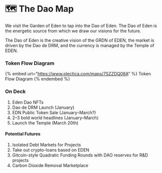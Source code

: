 # 🗺 The Dao Map

We visit the Garden of Eden to tap into the Dao of Eden. The Dao of Eden is the energetic source from which we draw our visions for the future.&#x20;

The Dao of Eden is the creative vision of the GRDN of EDEN, the market is driven by the Dao de DRM, and the currency is managed by the Temple of EDEN.



### Token Flow Diagram

{% embed url="https://www.plectica.com/maps/7SZZDQ08A" %}
Token Flow Diagram
{% endembed %}

### On Deck

1. Eden Dao NFTs
2. Dao de DRM Launch (January)
3. EDN Public Token Sale (January–March?)
4. 2–3 bold world headlines (January–March)
5. Launch the Temple (March 20th)

#### Potential Futures

1. Isolated Debt Markets for Projects
2. Take out crypto-loans based on EDEN
3. Gitcoin-style Quadratic Funding Rounds with DAO reserves for R\&D projects
4. Carbon Dioxide Removal Marketplace

